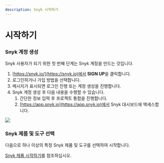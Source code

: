 ```yaml
---
description: Snyk 시작하기
---
```


# 시작하기

### Snyk 계정 생성

Snyk 사용자가 되기 위한 첫 번째 단계는 Snyk 계정을 만드는 것입니다.

1. [https://snyk.io/](https://snyk.io)에서 **SIGN UP**을 클릭합니다.
2. 로그인하거나 가입 방법을 선택합니다.
3. 메시지가 표시되면 로그인 진행 또는 계정 생성을 진행합니다.
4. Snyk 계정 생성 후 다음 내용을 수행할 수 있습니다.
   1. 간단한 정보 입력 후 프로젝트 통합을 진행합니다.
   2. [https://app.snyk.io](https://app.snyk.io)에서 Snyk 대시보드에 액세스합니다.

![](../.gitbook/assets/login6.png)

### Snyk 제품 및 도구 선택

다음으로 하나 이상의 특정 Snyk 제품 및 도구를 선택하여 시작합니다.

[Snyk 제품 시작하기](broken-reference)를 참조하십시오.

